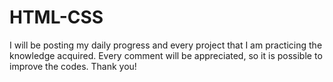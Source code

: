 # HTML-CSS

I will be posting my daily progress and every project that I am practicing the knowledge acquired. 
Every comment will be appreciated, so it is possible to improve the codes. 
Thank you!
